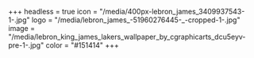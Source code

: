 +++
headless = true
icon = "/media/400px-lebron_james_3409937543-1-.jpg"
logo = "/media/lebron_james_-51960276445-_-cropped-1-.jpg"
image = "/media/lebron_king_james_lakers_wallpaper_by_cgraphicarts_dcu5eyv-pre-1-.jpg"
color = "#151414"
+++
